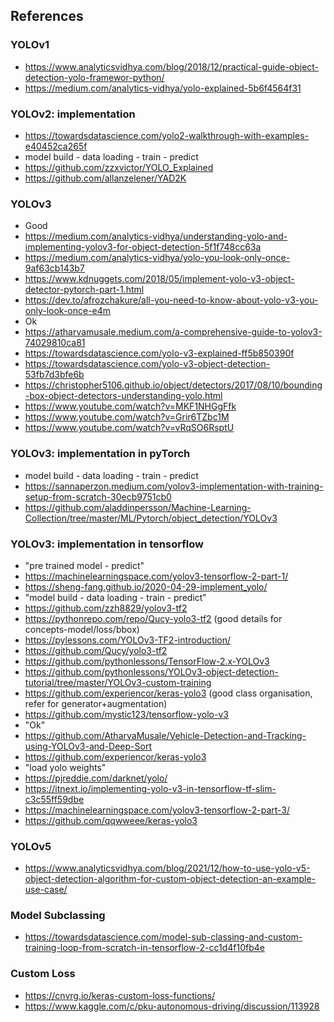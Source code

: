 ## References ##

### YOLOv1
* https://www.analyticsvidhya.com/blog/2018/12/practical-guide-object-detection-yolo-framewor-python/
* https://medium.com/analytics-vidhya/yolo-explained-5b6f4564f31

### YOLOv2: implementation
* https://towardsdatascience.com/yolo2-walkthrough-with-examples-e40452ca265f
* model build - data loading - train - predict
* https://github.com/zzxvictor/YOLO_Explained
* https://github.com/allanzelener/YAD2K

### YOLOv3
* Good
* https://medium.com/analytics-vidhya/understanding-yolo-and-implementing-yolov3-for-object-detection-5f1f748cc63a
* https://medium.com/analytics-vidhya/yolo-you-look-only-once-9af63cb143b7
* https://www.kdnuggets.com/2018/05/implement-yolo-v3-object-detector-pytorch-part-1.html
* https://dev.to/afrozchakure/all-you-need-to-know-about-yolo-v3-you-only-look-once-e4m
* Ok
* https://atharvamusale.medium.com/a-comprehensive-guide-to-yolov3-74029810ca81
* https://towardsdatascience.com/yolo-v3-explained-ff5b850390f
* https://towardsdatascience.com/yolo-v3-object-detection-53fb7d3bfe6b
* https://christopher5106.github.io/object/detectors/2017/08/10/bounding-box-object-detectors-understanding-yolo.html
* https://www.youtube.com/watch?v=MKF1NHGgFfk
* https://www.youtube.com/watch?v=Grir6TZbc1M
* https://www.youtube.com/watch?v=vRqSO6RsptU

### YOLOv3: implementation in pyTorch
* model build - data loading - train - predict
* https://sannaperzon.medium.com/yolov3-implementation-with-training-setup-from-scratch-30ecb9751cb0
* https://github.com/aladdinpersson/Machine-Learning-Collection/tree/master/ML/Pytorch/object_detection/YOLOv3

### YOLOv3: implementation in tensorflow
* "pre trained model - predict"
* https://machinelearningspace.com/yolov3-tensorflow-2-part-1/
* https://sheng-fang.github.io/2020-04-29-implement_yolo/ 
* "model build - data loading - train - predict"
* https://github.com/zzh8829/yolov3-tf2
* https://pythonrepo.com/repo/Qucy-yolo3-tf2 (good details for concepts-model/loss/bbox)
* https://pylessons.com/YOLOv3-TF2-introduction/
* https://github.com/Qucy/yolo3-tf2
* https://github.com/pythonlessons/TensorFlow-2.x-YOLOv3
* https://github.com/pythonlessons/YOLOv3-object-detection-tutorial/tree/master/YOLOv3-custom-training
* https://github.com/experiencor/keras-yolo3 (good class organisation, refer for generator+augmentation)
* https://github.com/mystic123/tensorflow-yolo-v3
* "Ok"
* https://github.com/AtharvaMusale/Vehicle-Detection-and-Tracking-using-YOLOv3-and-Deep-Sort
* https://github.com/experiencor/keras-yolo3
* "load yolo weights"
* https://pjreddie.com/darknet/yolo/
* https://itnext.io/implementing-yolo-v3-in-tensorflow-tf-slim-c3c55ff59dbe
* https://machinelearningspace.com/yolov3-tensorflow-2-part-3/
* https://github.com/qqwweee/keras-yolo3

### YOLOv5
* https://www.analyticsvidhya.com/blog/2021/12/how-to-use-yolo-v5-object-detection-algorithm-for-custom-object-detection-an-example-use-case/

### Model Subclassing
* https://towardsdatascience.com/model-sub-classing-and-custom-training-loop-from-scratch-in-tensorflow-2-cc1d4f10fb4e

### Custom Loss
* https://cnvrg.io/keras-custom-loss-functions/
* https://www.kaggle.com/c/pku-autonomous-driving/discussion/113928